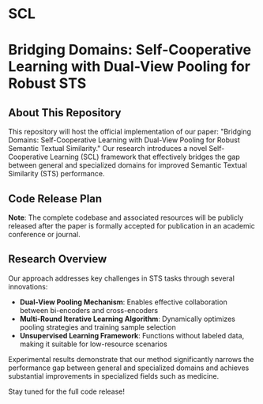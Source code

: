 # SCL
# Bridging Domains: Self-Cooperative Learning with Dual-View Pooling for Robust STS

## About This Repository

This repository will host the official implementation of our paper: "Bridging Domains: Self-Cooperative Learning with Dual-View Pooling for Robust Semantic Textual Similarity." Our research introduces a novel Self-Cooperative Learning (SCL) framework that effectively bridges the gap between general and specialized domains for improved Semantic Textual Similarity (STS) performance.

## Code Release Plan

**Note**: The complete codebase and associated resources will be publicly released after the paper is formally accepted for publication in an academic conference or journal.

## Research Overview

Our approach addresses key challenges in STS tasks through several innovations:

- **Dual-View Pooling Mechanism**: Enables effective collaboration between bi-encoders and cross-encoders
- **Multi-Round Iterative Learning Algorithm**: Dynamically optimizes pooling strategies and training sample selection
- **Unsupervised Learning Framework**: Functions without labeled data, making it suitable for low-resource scenarios

Experimental results demonstrate that our method significantly narrows the performance gap between general and specialized domains and achieves substantial improvements in specialized fields such as medicine.


Stay tuned for the full code release!
